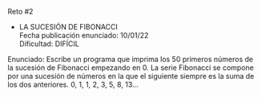 Reto #2
 * LA SUCESIÓN DE FIBONACCI  
 Fecha publicación enunciado: 10/01/22  
 Dificultad: DIFÍCIL  
 
  Enunciado: Escribe un programa que imprima los 50 primeros números de la sucesión de Fibonacci empezando en 0.
  La serie Fibonacci se compone por una sucesión de números en la que el siguiente siempre es la suma de los dos anteriores.
  0, 1, 1, 2, 3, 5, 8, 13...
